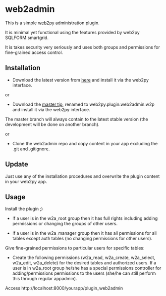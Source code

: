 web2admin
=========

This is a simple [web2py](http://www.web2py.com) administration plugin.

It is minimal yet functional using the features provided by web2py SQLFORM.smartgrid.

It is takes security very seriously and uses both groups and permissions for fine-grained access control.

Installation
------------
 - Download the latest version from [here](https://github.com/rif/web2admin/downloads) and install it via the web2py interface.
 
or 

 - Download the [master tip](https://github.com/rif/web2admin/tarball/master), renamed to web2py.plugin.web2admin.w2p and install it via the web2py interface.
 
 The master branch will always contain to the latest stable version (the development will be done on another branch).
 
or
  
 - Clone the web2admin repo and copy content in your app excluding the .git and .gitignore. 

Update
------
Just use any of the installation procedures and overwrite the plugin content in your web2py app. 

Usage
-----
Install the plugin ;)

- If a user is in the w2a_root group then it has full rights including adding permissions or changing the groups of other users.

- If a user is in the w2a_manager group then it has all permissions for all tables except auth tables (no changing permissions for other users).

Give fine-grained permissions to particular users for specific tables:
 - Create the following permissions (w2a_read, w2a_create, w2a_select, w2a_edit, w2a_delete) for the desired tables and authorized users. If a user is in w2a_root group he/she has a special permissions controller for adding/permissions permissions to the users (she/he can still perform this through regular appadmin).
 
Access http://localhost:8000/yourapp/plugin_web2admin
